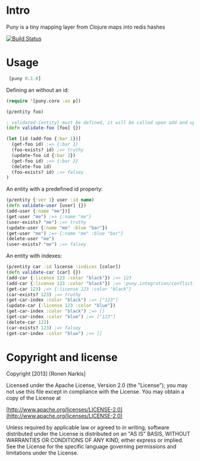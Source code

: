# Intro 

Puny is a tiny mapping layer from Clojure maps into redis hashes

[![Build Status](https://travis-ci.org/narkisr/puny.png?branch=master)](https://travis-ci.org/narkisr/puny)

# Usage

```clojure
 [puny 0.1.0]
```

Defining an without an id:

```clojure
(require '[puny.core :as p])

(p/entity foo)        

; validated-{entity} must be defined, it will be called upon add and update
(defn validate-foo [foo] {})

(let [id (add-foo {:bar 1})]
  (get-foo id) ;=> {:bar 1}
  (foo-exists? id) ;=> truthy
  (update-foo id {:bar 2}) 
  (get-foo id) ;=> {:bar 2}
  (delete-foo id)
  (foo-exists? id) ;=> falsey
)
```

An entity with a predefined id property:

```clojure
(p/entity {:ver 1} user :id name)        
(defn validate-user [user] {})
(add-user {:name "me"})]
(get-user "me") ;=> {:name "me"}
(user-exists? "me") ;=> truthy
(update-user {:name "me" :blue "bar"}) 
(get-user "me") ;=> {:name "me" :blue "bar"}
(delete-user "me")
(user-exists? "me") ;=> falsey
```

An entity with indexes:

```clojure
(p/entity car :id license :indices [color])        
(defn validate-car [car] {})
(add-car {:license 123 :color "black"}) ;=> 123
(add-car {:license 123 :color "black"}) ;=> :puny.integration/conflicting-car
(get-car 123) ;=> {:license 123 :color "black"}
(car-exists? 123) ;=> truthy
(get-car-index :color "black") ;=> ["123"]
(update-car {:license 123 :color "blue"}) 
(get-car-index :color "black") ;=> []
(get-car-index :color "blue") ;=> ["123"]
(delete-car 123)
(car-exists? 123) ;=> falsey
(get-car-index :color "blue") ;=> []
```

# Copyright and license

Copyright [2013] [Ronen Narkis]

Licensed under the Apache License, Version 2.0 (the "License");
you may not use this file except in compliance with the License.
You may obtain a copy of the License at

  [http://www.apache.org/licenses/LICENSE-2.0](http://www.apache.org/licenses/LICENSE-2.0)

Unless required by applicable law or agreed to in writing, software
distributed under the License is distributed on an "AS IS" BASIS,
WITHOUT WARRANTIES OR CONDITIONS OF ANY KIND, either express or implied.
See the License for the specific language governing permissions and
limitations under the License.
